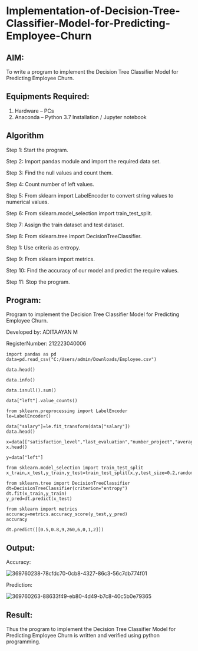 # Implementation-of-Decision-Tree-Classifier-Model-for-Predicting-Employee-Churn

## AIM:
To write a program to implement the Decision Tree Classifier Model for Predicting Employee Churn.

## Equipments Required:
1. Hardware – PCs
2. Anaconda – Python 3.7 Installation / Jupyter notebook

## Algorithm

Step 1: Start the program.

Step 2: Import pandas module and import the required data set.

Step 3: Find the null values and count them.

Step 4: Count number of left values.

Step 5: From sklearn import LabelEncoder to convert string values to numerical values.

Step 6: From sklearn.model_selection import train_test_split.

Step 7: Assign the train dataset and test dataset.

Step 8: From sklearn.tree import DecisionTreeClassifier.

Step 1: Use criteria as entropy.

Step 9: From sklearn import metrics.

Step 10: Find the accuracy of our model and predict the require values.

Step 11: Stop the program.

## Program:

Program to implement the Decision Tree Classifier Model for Predicting Employee Churn.

Developed by: ADITAAYAN M

RegisterNumber: 212223040006

```
import pandas as pd
data=pd.read_csv("C:/Users/admin/Downloads/Employee.csv")

data.head()

data.info()

data.isnull().sum()

data["left"].value_counts()

from sklearn.preprocessing import LabelEncoder
le=LabelEncoder()

data["salary"]=le.fit_transform(data["salary"])
data.head()

x=data[["satisfaction_level","last_evaluation","number_project","average_montly_hours","time_spend_company","Work_accident","promotion_last_5years","salary"]]
x.head()

y=data["left"]

from sklearn.model_selection import train_test_split
x_train,x_test,y_train,y_test=train_test_split(x,y,test_size=0.2,random_state=100)

from sklearn.tree import DecisionTreeClassifier
dt=DecisionTreeClassifier(criterion="entropy")
dt.fit(x_train,y_train)
y_pred=dt.predict(x_test)

from sklearn import metrics
accuracy=metrics.accuracy_score(y_test,y_pred)
accuracy

dt.predict([[0.5,0.8,9,260,6,0,1,2]])

```


## Output:

Accuracy:

![369760238-78cfdc70-0cb8-4327-86c3-56c7db774f01](https://github.com/user-attachments/assets/9d195282-1309-43d5-9546-c27ec2b2dfca)

Prediction:

![369760263-88633f49-eb80-4d49-b7c8-40c5b0e79365](https://github.com/user-attachments/assets/777edaec-65e6-4449-ae8c-0eabf653c44d)


## Result:
Thus the program to implement the  Decision Tree Classifier Model for Predicting Employee Churn is written and verified using python programming.
